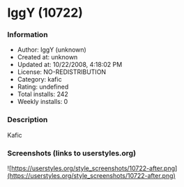 # IggY (10722)

### Information
- Author: IggY (unknown)
- Created at: unknown
- Updated at: 10/22/2008, 4:18:02 PM
- License: NO-REDISTRIBUTION
- Category: kafic
- Rating: undefined
- Total installs: 242
- Weekly installs: 0


### Description
Kafic


### Screenshots (links to userstyles.org)
![https://userstyles.org/style_screenshots/10722-after.png](https://userstyles.org/style_screenshots/10722-after.png)


